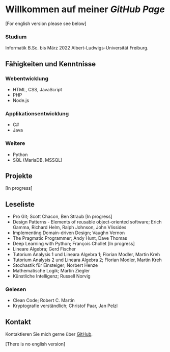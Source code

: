 # Willkommen auf meiner _GitHub Page_

\[For english version please see below\]

### Studium
Informatik B.Sc. bis März 2022
Albert-Ludwigs-Universität Freiburg.

## Fähigkeiten und Kenntnisse
### Webentwicklung
- HTML, CSS, JavaScript
- PHP
- Node.js

### Applikationsentwicklung
- C#
- Java

### Weitere
- Python
- SQL (MariaDB, MSSQL)

## Projekte
\[In progress\]

## Leseliste
- Pro Git; Scott Chacon, Ben Straub \[In progress\]
- Design Patterns - Elements of reusable object-oriented software; Erich Gamma, Richard Helm, Ralph Johnson, John Vlissides
- Implementing Domain-driven Design; Vaughn Vernon
- The Pragmatic Programmer; Andy Hunt, Dave Thomas
- Deep Learning with Python; François Chollet \[In progress\]
- Lineare Algebra; Gerd Fischer
- Tutorium Analysis 1 und Lineara Algebra 1; Florian Modler, Martin Kreh
- Tutorium Analysis 2 und Lineara Algebra 2; Florian Modler, Martin Kreh
- Stochastik für Einsteiger; Norbert Henze
- Mathematische Logik; Martin Ziegler
- Künstliche Intelligenz; Russell Norvig
### Gelesen
- Clean Code; Robert C. Martin
- Kryptografie verständlich; Christof Paar, Jan Pelzl

## Kontakt
Kontaktieren Sie mich gerne über [GitHub](https://github.com/MarcoErat/).

\[There is no english version\]
